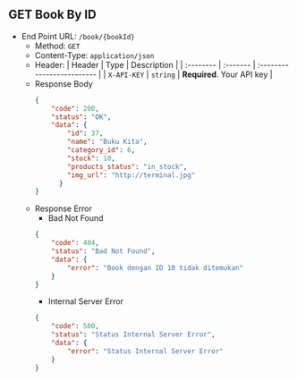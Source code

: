 ## GET Book By ID
- End Point URL: `/book/{bookId}`
    - Method: `GET`
    - Content-Type: `application/json`
    - Header:
      | Header 	| Type     | Description                |
      | :-------- | :------- | :------------------------- |
      | `X-API-KEY` | `string` | **Required**. Your API key |
    - Response Body
      ```json
      {
          "code": 200,
          "status": "OK",
          "data": {
              "id": 37,
              "name": "Buku Kita",
              "category_id": 6,
              "stock": 10,
              "products_status": "in_stock",
              "img_url": "http://terminal.jpg"
            }
      }
      ```
    - Response Error
        - Bad Not Found
      ```json
      {
          "code": 404,
          "status": "Bad Not Found",
          "data": {
              "error": "Book dengan ID 10 tidak ditemukan"
          }
      }
      ```
        - Internal Server Error
      ```json
      {
          "code": 500,
          "status": "Status Internal Server Error",
          "data": {
              "error": "Status Internal Server Error"
          }
      }
      ```